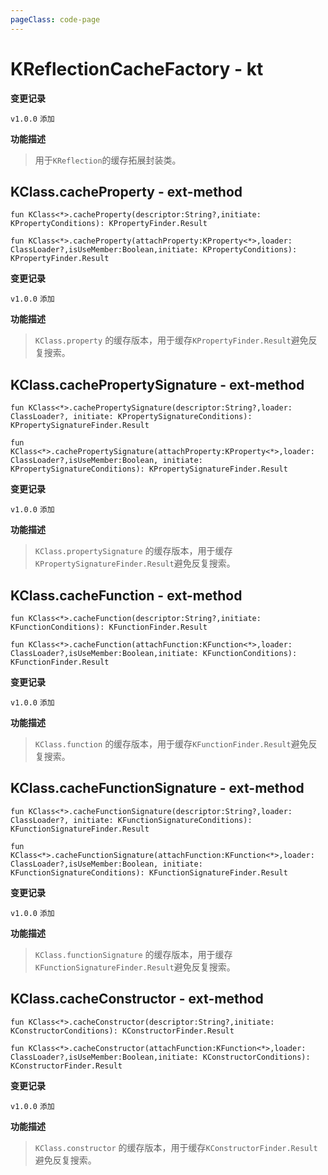 ```yaml
---
pageClass: code-page
---
```


# KReflectionCacheFactory <span class="symbol">- kt</span>

**变更记录**

`v1.0.0` `添加`

**功能描述**

> 用于`KReflection`的缓存拓展封装类。

## KClass.cacheProperty <span class="symbol">- ext-method</span>

```kotlin:no-line-numbers
fun KClass<*>.cacheProperty(descriptor:String?,initiate: KPropertyConditions): KPropertyFinder.Result
```

```kotlin:no-line-numbers
fun KClass<*>.cacheProperty(attachProperty:KProperty<*>,loader: ClassLoader?,isUseMember:Boolean,initiate: KPropertyConditions): KPropertyFinder.Result
```

**变更记录**

`v1.0.0` `添加`

**功能描述**

> `KClass.property` 的缓存版本，用于缓存`KPropertyFinder.Result`避免反复搜索。

## KClass.cachePropertySignature <span class="symbol">- ext-method</span>

```kotlin:no-line-numbers
fun KClass<*>.cachePropertySignature(descriptor:String?,loader: ClassLoader?, initiate: KPropertySignatureConditions): KPropertySignatureFinder.Result
```

```kotlin:no-line-numbers
fun KClass<*>.cachePropertySignature(attachProperty:KProperty<*>,loader: ClassLoader?,isUseMember:Boolean, initiate: KPropertySignatureConditions): KPropertySignatureFinder.Result
```

**变更记录**

`v1.0.0` `添加`

**功能描述**

> `KClass.propertySignature` 的缓存版本，用于缓存`KPropertySignatureFinder.Result`避免反复搜索。

## KClass.cacheFunction <span class="symbol">- ext-method</span>

```kotlin:no-line-numbers
fun KClass<*>.cacheFunction(descriptor:String?,initiate: KFunctionConditions): KFunctionFinder.Result
```

```kotlin:no-line-numbers
fun KClass<*>.cacheFunction(attachFunction:KFunction<*>,loader: ClassLoader?,isUseMember:Boolean,initiate: KFunctionConditions): KFunctionFinder.Result
```

**变更记录**

`v1.0.0` `添加`

**功能描述**

> `KClass.function` 的缓存版本，用于缓存`KFunctionFinder.Result`避免反复搜索。

## KClass.cacheFunctionSignature <span class="symbol">- ext-method</span>

```kotlin:no-line-numbers
fun KClass<*>.cacheFunctionSignature(descriptor:String?,loader: ClassLoader?, initiate: KFunctionSignatureConditions): KFunctionSignatureFinder.Result
```

```kotlin:no-line-numbers
fun KClass<*>.cacheFunctionSignature(attachFunction:KFunction<*>,loader: ClassLoader?,isUseMember:Boolean, initiate: KFunctionSignatureConditions): KFunctionSignatureFinder.Result
```

**变更记录**

`v1.0.0` `添加`

**功能描述**

> `KClass.functionSignature` 的缓存版本，用于缓存`KFunctionSignatureFinder.Result`避免反复搜索。

## KClass.cacheConstructor <span class="symbol">- ext-method</span>

```kotlin:no-line-numbers
fun KClass<*>.cacheConstructor(descriptor:String?,initiate: KConstructorConditions): KConstructorFinder.Result
```

```kotlin:no-line-numbers
fun KClass<*>.cacheConstructor(attachFunction:KFunction<*>,loader: ClassLoader?,isUseMember:Boolean,initiate: KConstructorConditions): KConstructorFinder.Result
```

**变更记录**

`v1.0.0` `添加`

**功能描述**

> `KClass.constructor` 的缓存版本，用于缓存`KConstructorFinder.Result`避免反复搜索。